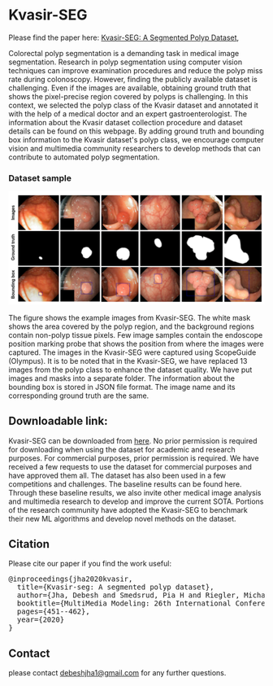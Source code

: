 # Kvasir-SEG

Please find the paper here: [Kvasir-SEG: A Segmented Polyp Dataset](https://arxiv.org/pdf/1911.07069.pdf),

Colorectal polyp segmentation is a demanding task in medical image segmentation. Research in polyp segmentation using computer vision techniques can improve examination procedures and reduce the polyp miss rate during colonoscopy. However, finding the publicly available dataset is challenging. Even if the images are available, obtaining ground truth that shows the pixel-precise region covered by polyps is challenging. In this context, we selected the polyp class of the Kvasir dataset and annotated it with the help of a medical doctor and an expert gastroenterologist. The information about the Kvasir dataset collection procedure and dataset details can be found on this webpage. By adding ground truth and bounding box information to the Kvasir dataset's polyp class, we encourage computer vision and multimedia community researchers to develop methods that can contribute to automated polyp segmentation. 

### Dataset sample
<img src="Kvasir-seg.png">



The figure shows the example images from Kvasir-SEG. The white mask shows the area covered by the polyp region, and the background regions contain non-polyp tissue pixels. Few image samples contain the endoscope position marking probe that shows the position from where the images were captured. The images in the Kvasir-SEG were captured using ScopeGuide (Olympus). It is to be noted that in the Kvasir-SEG, we have replaced 13 images from the polyp class to enhance the dataset quality. We have put images and masks into a separate folder. The information about the bounding box is stored in JSON file format. The image name and its corresponding ground truth are the same.

## Downloadable link: 

Kvasir-SEG can be downloaded from [here](https://datasets.simula.no/kvasir-seg/). No prior permission is required for downloading when using the dataset for academic and research purposes. For commercial purposes, prior permission is required. We have received a few requests to use the dataset for commercial purposes and have approved them all. The dataset has also been used in a few competitions and challenges. The baseline results can be found here. Through these baseline results, we also invite other medical image analysis and multimedia research to develop and improve the current SOTA. Portions of the research community have adopted the Kvasir-SEG to benchmark their new ML algorithms and develop novel methods on the dataset.


## Citation
Please cite our paper if you find the work useful: 
<pre>
@inproceedings{jha2020kvasir,
  title={Kvasir-seg: A segmented polyp dataset},
  author={Jha, Debesh and Smedsrud, Pia H and Riegler, Michael A and Halvorsen, P{\aa}l and de Lange, Thomas and Johansen, Dag and Johansen, H{\aa}vard D},
  booktitle={MultiMedia Modeling: 26th International Conference, MMM 2020, Daejeon, South Korea, January 5--8, 2020, Proceedings, Part II 26},
  pages={451--462},
  year={2020}
}
</pre>

## Contact
please contact debeshjha1@gmail.com for any further questions. 

